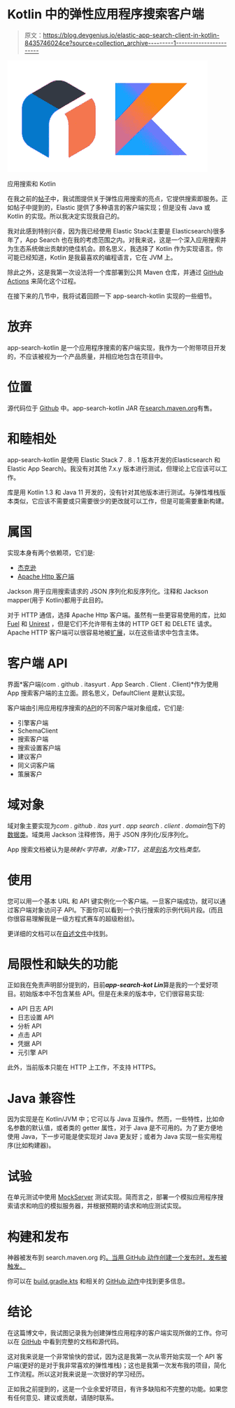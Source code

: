 # Kotlin 中的弹性应用程序搜索客户端

> 原文：<https://blog.devgenius.io/elastic-app-search-client-in-kotlin-8435746024ce?source=collection_archive---------1----------------------->

![](img/9ce15191a7cc065695aedec72f9d86c7.png)

应用搜索和 Kotlin

在我之前的[帖子](https://medium.com/dev-genius/elastic-app-search-in-a-nutshell-ad446e7a3293)中，我试图提供关于弹性应用搜索的亮点，它提供搜索即服务。正如帖子中提到的，Elastic 提供了多种语言的客户端实现；但是没有 Java 或 Kotlin 的实现。所以我决定实现我自己的。

我对此感到特别兴奋，因为我已经使用 Elastic Stack(主要是 Elasticsearch)很多年了，App Search 也在我的考虑范围之内。对我来说，这是一个深入应用搜索并为生态系统做出贡献的绝佳机会。顾名思义，我选择了 Kotlin 作为实现语言。你可能已经知道，Kotlin 是我最喜欢的编程语言，它在 JVM 上。

除此之外，这是我第一次设法将一个库部署到公共 Maven 仓库，并通过 [GitHub Actions](https://github.com/features/actions) 来简化这个过程。

在接下来的几节中，我将试着回顾一下 app-search-kotlin 实现的一些细节。

# 放弃

app-search-kotlin 是一个应用程序搜索的客户端实现，我作为一个附带项目开发的，不应该被视为一个产品质量，并相应地包含在项目中。

# 位置

源代码位于 [Github](https://github.com/itasyurt/app-search-kotlin/) 中。app-search-kotlin JAR 在[search.maven.org](https://search.maven.org/search?q=a:app-search-kotlin)有售。

# 和睦相处

app-search-kotlin 是使用 Elastic Stack 7 . 8 . 1 版本开发的(Elasticsearch 和 Elastic App Search)。我没有对其他 7.x.y 版本进行测试，但理论上它应该可以工作。

库是用 Kotlin 1.3 和 Java 11 开发的，没有针对其他版本进行测试。与弹性堆栈版本类似，它应该不需要或只需要很少的更改就可以工作，但是可能需要重新构建。

# 属国

实现本身有两个依赖项，它们是:

*   [杰克逊](https://github.com/FasterXML/jackson-module-kotlin)
*   [Apache Http 客户端](https://hc.apache.org/httpcomponents-client-ga/)

Jackson 用于应用搜索请求的 JSON 序列化和反序列化。注释和 Jackson mapper(用于 Kotlin)都用于此目的。

对于 HTTP 通信，选择 Apache Http 客户端。虽然有一些更容易使用的库，比如 [Fuel](https://github.com/kittinunf/fuel) 和 [Unirest](http://kong.github.io/unirest-java/) ，但是它们不允许带有主体的 HTTP GET 和 DELETE 请求。Apache HTTP 客户端可以很容易地被[扩展](https://github.com/itasyurt/app-search-kotlin/blob/8b6215f1b9333c05847a795a62a9b4e9f9e79947/src/main/kotlin/com/github/itasyurt/appsearch/client/api/util/http/HttpRequests.kt#L10)，以在这些请求中包含主体。

# 客户端 API

界面*客户端(com . github . itasyurt . App Search . Client . Client)*作为使用 App 搜索客户端的主立面。顾名思义，DefaultClient 是默认实现。

客户端由引用应用程序搜索的[API](https://www.elastic.co/guide/en/app-search/current/api-reference.html)的不同客户端对象组成，它们是:

*   引擎客户端
*   SchemaClient
*   搜索客户端
*   搜索设置客户端
*   建议客户
*   同义词客户端
*   策展客户

# 域对象

域对象主要实现为*com . github . itas yurt . app search . client . domain*包下的[数据类](https://kotlinlang.org/docs/reference/data-classes.html)。域类用 Jackson 注释修饰，用于 JSON 序列化/反序列化。

App 搜索文档被认为是*映射<字符串，对象>T17，这是[别名](https://kotlinlang.org/docs/reference/type-aliases.html)为*文档*类型。*

# 使用

您可以用一个基本 URL 和 API 键实例化一个客户端。一旦客户端成功，就可以通过客户端对象访问子 API。下面你可以看到一个执行搜索的示例代码片段。(而且你很容易理解我是一级方程式赛车的超级粉丝)。

更详细的文档可以在[自述文件](https://github.com/itasyurt/app-search-kotlin/blob/master/README.md#usage)中找到。

# 局限性和缺失的功能

正如我在免责声明部分提到的，目前***app-search-kot Lin***算是我的一个爱好项目。初始版本中不包含某些 API。但是在未来的版本中，它们很容易实现:

*   API 日志 API
*   日志设置 API
*   分析 API
*   点击 API
*   凭据 API
*   元引擎 API

此外，当前版本只能在 HTTP 上工作，不支持 HTTPS。

# Java 兼容性

因为实现是在 Kotlin/JVM 中；它可以与 Java 互操作。然而，一些特性，比如命名参数的默认值，或者类的 getter 属性，对于 Java 是不可用的。为了更方便地使用 Java，下一步可能是使实现对 Java 更友好；或者为 Java 实现一些实用程序(比如构建器)。

# 试验

在单元测试中使用 [MockServer](https://www.mock-server.com/) 测试实现。简而言之，部署一个模拟应用程序搜索请求和响应的模拟服务器，并根据预期的请求和响应测试实现。

# 构建和发布

神器被发布到 search.maven.org 的[。当用 GitHub 动作创建一个发布时，发布被触发。](https://search.maven.org/search?q=a:app-search-kotlin)

你可以在 [build.gradle.kts](https://github.com/itasyurt/app-search-kotlin/blob/master/build.gradle.kts) 和相关的 [GitHub 动作](https://github.com/itasyurt/app-search-kotlin/blob/master/.github/workflows/clean_build.yml)中找到更多信息。

# 结论

在这篇博文中，我试图记录我为创建弹性应用程序的客户端实现所做的工作。你可以在 [GitHub](https://github.com/itasyurt/app-search-kotlin/) 中看到完整的文档和源代码。

这对我来说是一个非常愉快的尝试，因为这是我第一次从零开始实现一个 API 客户端(更好的是对于我非常喜欢的弹性堆栈)；这也是我第一次发布我的项目，简化工作流程。所以这对我来说是一次很好的学习经历。

正如我之前提到的，这是一个业余爱好项目，有许多缺陷和不完整的功能。如果您有任何意见、建议或贡献，请随时联系。